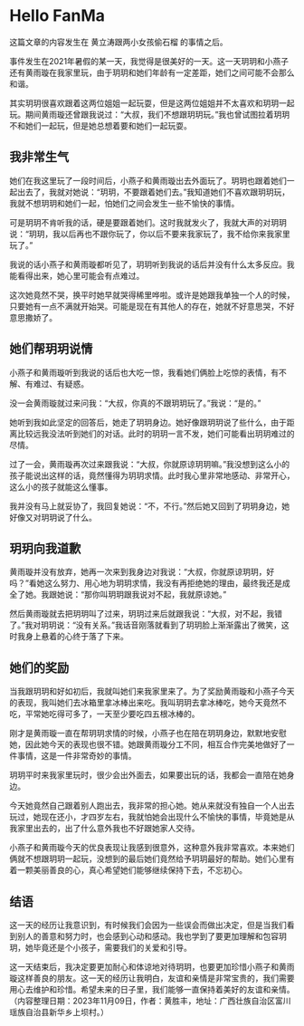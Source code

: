 # Hello FanMa 

这篇文章的内容发生在 黄立涛跟两小女孩偷石榴 的事情之后。

事件发生在2021年暑假的某一天，我觉得是很美好的一天。这一天玥玥和小燕子还有黄雨璇在我家里玩，由于玥玥和她们年龄有一定差距，她们之间可能不会那么和谐。

其实玥玥很喜欢跟着这两位姐姐一起玩耍，但是这两位姐姐并不太喜欢和玥玥一起玩。期间黄雨璇还曾跟我说过：“大叔，我们不想跟玥玥玩。”我也曾试图拉着玥玥不和她们一起玩，但是她总想着要和她们一起玩耍。

## 我非常生气

她们在我这里玩了一段时间后，小燕子和黄雨璇出去外面玩了。玥玥也跟着她们一起出去了，我就对她说：“玥玥，不要跟着她们去。”我知道她们不喜欢跟玥玥玩，我就不想玥玥和她们一起，怕她们之间会发生一些不愉快的事情。

可是玥玥不肯听我的话，硬是要跟着她们。这时我就发火了，我就大声的对玥玥说：“玥玥，我以后再也不跟你玩了，你以后不要来我家玩了，我不给你来我家里玩了。”

我说的话小燕子和黄雨璇都听见了，玥玥听到我说的话后并没有什么太多反应。我能看得出来，她心里可能会有点难过。

这次她竟然不哭，换平时她早就哭得稀里哗啦。或许是她跟我单独一个人的时候，只要她有一点不满就开始哭。可能是现在有其他人的存在，她就不好意思哭，不好意思撒娇了。

## 她们帮玥玥说情

小燕子和黄雨璇听到我说的话后也大吃一惊，我看她们俩脸上吃惊的表情，有不解、有难过、有疑惑。

没一会黄雨璇就过来问我：“大叔，你真的不跟玥玥玩了。”我说：“是的。”

她听到我如此坚定的回答后，她走了玥玥身边。她好像跟玥玥说了些什么，由于距离比较远我没法听到她们的对话。此时的玥玥一言不发，她们可能看出玥玥难过的尽情。

过了一会，黄雨璇再次过来跟我说：“大叔，你就原谅玥玥嘛。”我没想到这么小的孩子能说出这样的话，竟然懂得为玥玥求情。此时我心里非常地感动、非常开心，这么小的孩子就能这么懂事。

我并没有马上就妥协了，我回复她说：“不，不行。”然后她又回到了玥玥身边，她好像又对玥玥说了什么。

## 玥玥向我道歉

黄雨璇并没有放弃，她再一次来到我身边对我说：“大叔，你就原谅玥玥，好吗？”看她这么努力、用心地为玥玥求情，我没有再拒绝她的理由，最终我还是成全了她。我跟她说：“那你叫玥玥跟我说对不起，我就原谅她。”

然后黄雨璇就去把玥玥叫了过来，玥玥过来后就跟我说：“大叔，对不起，我错了。”我对玥玥说：“没有关系。”我话音刚落就看到了玥玥脸上渐渐露出了微笑，这时我身上悬着的心终于落了下来。

## 她们的奖励

当我跟玥玥和好如初后，我就叫她们来我家里来了。为了奖励黄雨璇和小燕子今天的表现，我叫她们去冰箱里拿冰棒出来吃。我叫玥玥去拿冰棒吃，她今天竟然不吃，平常她吃得可多了，一天至少要吃四五根冰棒的。

刚才是黄雨璇一直在帮玥玥求情的时候，小燕子也在陪在玥玥身边，默默地安慰她，因此她今天的表现也很不错。她跟黄雨璇分工不同，相互合作完美地做好了一件事情，这是一件非常奇妙的事情。

玥玥平时来我家里玩时，很少会出外面去，如果要出玩的话，我都会一直陪在她身边。

今天她竟然自己跟着别人跑出去，我非常的担心她。她从来就没有独自一个人出去玩过，她现在还小，才四岁左右，我就怕她会出现什么不愉快的事情，毕竟她是从我家里出去的，出了什么意外我也不好跟她家人交待。

小燕子和黄雨璇今天的优良表现让我感到很意外，这种意外我非常喜欢。本来她们俩就不想跟玥玥一起玩，没想到的最后她们竟然给予玥玥最好的帮助。她们心里有着一颗美丽善良的心，真心希望她们能够继续保持下去，不忘初心。

## 结语

这一天的经历让我意识到，有时候我们会因为一些误会而做出决定，但是当我们看到别人的善意和努力时，也会感到心动和感动。我也学到了要更加理解和包容玥玥，她毕竟还是个小孩子，需要我们的关爱和引导。

这一天结束后，我决定要更加耐心和体谅地对待玥玥，也要更加珍惜小燕子和黄雨璇这样善良的朋友。这一天的经历让我明白，友谊和亲情是非常宝贵的，我们需要用心去维护和珍惜。希望未来的日子里，我们能够一直保持着美好的友谊和亲情。（内容整理日期：2023年11月09日，作者：黄胜丰，地址：广西壮族自治区富川瑶族自治县新华乡上坝村。）